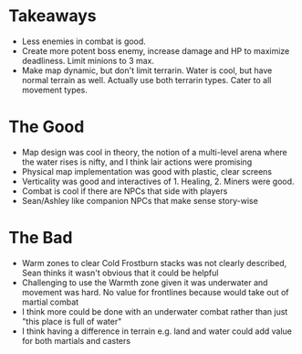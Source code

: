 # Takeaways
- Less enemies in combat is good. 
- Create more potent boss enemy, increase damage and HP to maximize deadliness. Limit minions to 3 max. 
- Make map dynamic, but don't limit terrarin. Water is cool, but have normal terrain as well. Actually use both terrarin types. Cater to all movement types.

# The Good
- Map design was cool in theory, the notion of a multi-level arena where the water rises is nifty, and I think lair actions were promising
- Physical map implementation was good with plastic, clear screens
- Verticality was good and interactives of 1. Healing, 2. Miners were good.
- Combat is cool if there are NPCs that side with players
- Sean/Ashley like companion NPCs that make sense story-wise
# The Bad
- Warm zones to clear Cold Frostburn stacks was not clearly described, Sean thinks it wasn't obvious that it could be helpful
- Challenging to use the Warmth zone given it was underwater and movement was hard. No value for frontlines because would take out of martial combat
- I think more could be done with an underwater combat rather than just "this place is full of water"
- I think having a difference in terrain e.g. land and water could add value for both martials and casters